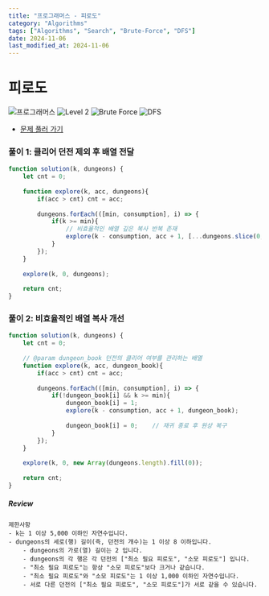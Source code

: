 ```yaml
---
title: "프로그래머스 - 피로도"
category: "Algorithms"
tags: ["Algorithms", "Search", "Brute-Force", "DFS"]
date: 2024-11-06
last_modified_at: 2024-11-06
---
```


# 피로도

<img src="https://img.shields.io/badge/-프로그래머스-1e2a3c" alt="프로그래머스"/> <img src="https://img.shields.io/badge/-Level 2-green" alt="Level 2"/> <img src="https://img.shields.io/badge/-Brute Force-midnightblue" alt="Brute Force"/> <img src="https://img.shields.io/badge/-DFS-crimson" alt="DFS"/> 

- [문제 풀러 가기](https://school.programmers.co.kr/learn/courses/30/lessons/87946)

### 풀이 1: 클리어 던전 제외 후 배열 전달

```js
function solution(k, dungeons) {    
    let cnt = 0; 
    
    function explore(k, acc, dungeons){
        if(acc > cnt) cnt = acc;
        
        dungeons.forEach(([min, consumption], i) => {
            if(k >= min){
                // 비효율적인 배열 깊은 복사 반복 존재 
                explore(k - consumption, acc + 1, [...dungeons.slice(0, i), ...dungeons.slice(i+1)]);
            }
        });
    }
    
    explore(k, 0, dungeons);
    
    return cnt;
}
```

### 풀이 2: 비효율적인 배열 복사 개선

```js
function solution(k, dungeons) {    
    let cnt = 0; 
    
    // @param dungeon_book 던전의 클리어 여부를 관리하는 배열
    function explore(k, acc, dungeon_book){
        if(acc > cnt) cnt = acc;
        
        dungeons.forEach(([min, consumption], i) => {
            if(!dungeon_book[i] && k >= min){
                dungeon_book[i] = 1;
                explore(k - consumption, acc + 1, dungeon_book);
                
                dungeon_book[i] = 0;    // 재귀 종료 후 원상 복구
            }
        });
    }
    
    explore(k, 0, new Array(dungeons.length).fill(0));
    
    return cnt;
}
```

##### Review 

```
제한사항
- k는 1 이상 5,000 이하인 자연수입니다.
- dungeons의 세로(행) 길이(즉, 던전의 개수)는 1 이상 8 이하입니다.
    - dungeons의 가로(열) 길이는 2 입니다.
    - dungeons의 각 행은 각 던전의 ["최소 필요 피로도", "소모 피로도"] 입니다.
    - "최소 필요 피로도"는 항상 "소모 피로도"보다 크거나 같습니다.
    - "최소 필요 피로도"와 "소모 피로도"는 1 이상 1,000 이하인 자연수입니다.
    - 서로 다른 던전의 ["최소 필요 피로도", "소모 피로도"]가 서로 같을 수 있습니다.
```
